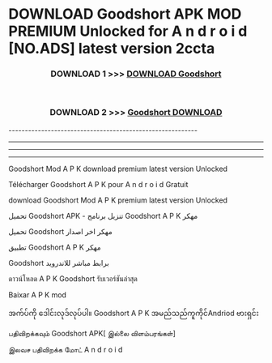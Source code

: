# DOWNLOAD Goodshort  APK MOD PREMIUM Unlocked for A n d r o i d [NO.ADS] latest version 2ccta 



<div align="center">

<h3>DOWNLOAD 1 >>> <a href="https://getmod2.web.app/?judul=Goodshort ">DOWNLOAD Goodshort </a></h3><br>

<h3>DOWNLOAD 2 >>> <a href="https://getmod2.web.app/?judul=Goodshort ">Goodshort  DOWNLOAD </a></h3>

</div>
----------------------------------------------------------

----------------------------------------------------------

----------------------------------------------------------

----------------------------------------------------------

Goodshort  Mod A P K download premium latest version Unlocked

Télécharger Goodshort  A P K pour A n d r o i d Gratuit

download Goodshort  Mod A P K premium latest version Unlocked

تحميل Goodshort  APK - تنزيل برنامج Goodshort  A P K مهكر

تحميل Goodshort  مهكر اخر اصدار

تطبيق Goodshort  A P K مهكر

Goodshort  برابط مباشر للاندرويد

ดาวน์โหลด A P K Goodshort  รับเวอร์ชันล่าสุด

Baixar A P K mod

အက်ပ်ကို ဒေါင်းလုဒ်လုပ်ပါ။ Goodshort  A P K အမည်သည်ကူကိုင်Andriod ဗားရှင်း

பதிவிறக்கவும் Goodshort  APK[ இல்லை விளம்பரங்கள்] 
 
இலவச பதிவிறக்க மோட் A n d r o i d



